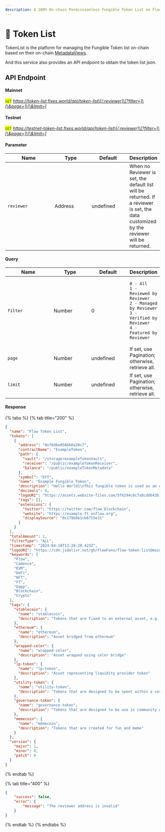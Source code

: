 ```yaml
---
description: A 100% On-chain Permissionless Fungible Token List on Flow Blockchain
---
```


# 📔 Token List

TokenList is the platform for managing the Fungible Token list on-chain based on their on-chain [MetadataViews](https://github.com/onflow/flow-ft/blob/master/contracts/FungibleTokenMetadataViews.cdc).

And this service also provides an API endpoint to obtain the token list json.

## API Endpoint

#### **Mainnet**

<mark style="color:green;">`GET`</mark> _https://token-list.fixes.world/api/token-list\[/:reviewer]\[?filter=]\[\&page=]\[\&limit=]_

#### **Testnet**

<mark style="color:green;">`GET`</mark> _https://testnet-token-list.fixes.world/api/token-list\[/:reviewer]\[?filter=]\[\&page=]\[\&limit=]_

#### **Parameter**

<table><thead><tr><th width="137">Name</th><th width="105">Type</th><th width="107">Default</th><th>Description</th></tr></thead><tbody><tr><td><code>reviewer</code></td><td>Address</td><td>undefined</td><td>When no Reviewer is set, the default list will be returned. If a reviewer is set, the data customized by the reviewer will be returned.</td></tr></tbody></table>

#### **Query**

<table><thead><tr><th width="135">Name</th><th width="107">Type</th><th width="109">Default</th><th>Description</th></tr></thead><tbody><tr><td><code>filter</code></td><td>Number</td><td>0</td><td><pre><code>0 - All
1 - Reviewed by Reviewer
2 - Managed by Reviewer
3 - Verified by Reviewer
4 - Featured by Reviewer
</code></pre></td></tr><tr><td><code>page</code></td><td>Number</td><td>undefined</td><td>If set, use Pagination; otherwise, retrieve all.</td></tr><tr><td><code>limit</code></td><td>Number</td><td>undefined</td><td>If set, use Pagination; otherwise, retrieve all.</td></tr></tbody></table>

#### **Response**

{% tabs %}
{% tab title="200" %}
```json
{
  "name": "Flow Token List",
  "tokens": [
    {
      "address": "0xf8d6e0586b0a20c7",
      "contractName": "ExampleToken",
      "path": {
        "vault": "/storage/exampleTokenVault",
        "receiver": "/public/exampleTokenReceiver",
        "balance": "/public/exampleTokenMetadata"
      },
      "symbol": "EFT",
      "name": "Example Fungible Token",
      "description": "Hello World1\nThis fungible token is used as an example to help you develop your next FT #onFlow.",
      "decimals": 8,
      "logoURI": "https://assets.website-files.com/5f6294c0c7a8cdd643b1c820/5f6294c0c7a8cda55cb1c936_Flow_Wordmark.svg",
      "tags": [],
      "extensions": {
        "twitter": "https://twitter.com/flow_blockchain",
        "website": "https://example-ft.onflow.org",
        "displaySource": "0x179b6b1cb6755e31"
      }
    }
  ],
  "totalAmount": 1,
  "filterType": "ALL",
  "timestamp": "2024-04-18T13:28:20.423Z",
  "logoURI": "https://cdn.jsdelivr.net/gh/FlowFans/flow-token-list@main/token-registry/A.1654653399040a61.FlowToken/logo.svg",
  "keywords": [
    "Flow",
    "Cadence",
    "EVM",
    "DeFi",
    "NFT",
    "FT",
    "Dapp",
    "Blockchain",
    "Crypto"
  ],
  "tags": {
    "stablecoin": {
      "name": "stablecoin",
      "description": "Tokens that are fixed to an external asset, e.g. the US dollar"
    },
    "ethereum": {
      "name": "ethereum",
      "description": "Asset bridged from ethereum"
    },
    "wrapped-celer": {
      "name": "wrapped-celer",
      "description": "Asset wrapped using celer bridge"
    },
    "lp-token": {
      "name": "lp-token",
      "description": "Asset representing liquidity provider token"
    },
    "utility-token": {
      "name": "utility-token",
      "description": "Tokens that are designed to be spent within a certain blockchain ecosystem"
    },
    "governance-token": {
      "name": "governance-token",
      "description": "Tokens that are designed to be use in community governance and maintenance"
    },
    "memecoin": {
      "name": "memecoin",
      "description": "Tokens that are created for fun and meme"
    }
  },
  "version": {
    "major": 1,
    "minor": 0,
    "patch": 0
  }
}
```
{% endtab %}

{% tab title="400" %}
```json
{
    "success": false,
    "error": {
        "message": "The reviewer address is invalid"
    }
}
```
{% endtab %}
{% endtabs %}
